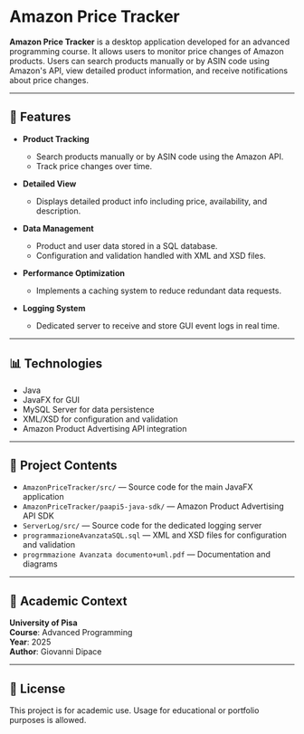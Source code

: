 # Amazon Price Tracker

**Amazon Price Tracker** is a desktop application developed for an advanced programming course. It allows users to monitor price changes of Amazon products. Users can search products manually or by ASIN code using Amazon's API, view detailed product information, and receive notifications about price changes.

---

## 📌 Features

- **Product Tracking**  
  - Search products manually or by ASIN code using the Amazon API.  
  - Track price changes over time.

- **Detailed View**  
  - Displays detailed product info including price, availability, and description.

- **Data Management**  
  - Product and user data stored in a SQL database.  
  - Configuration and validation handled with XML and XSD files.

- **Performance Optimization**  
  - Implements a caching system to reduce redundant data requests.

- **Logging System**  
  - Dedicated server to receive and store GUI event logs in real time.

---

## 📊 Technologies

- Java
- JavaFX for GUI
- MySQL Server for data persistence
- XML/XSD for configuration and validation
- Amazon Product Advertising API integration

---

## 📂 Project Contents

- `AmazonPriceTracker/src/` — Source code for the main JavaFX application  
- `AmazonPriceTracker/paapi5-java-sdk/` — Amazon Product Advertising API SDK  
- `ServerLog/src/` — Source code for the dedicated logging server  
- `programmazioneAvanzataSQL.sql` — XML and XSD files for configuration and validation
- `progrmmazione Avanzata documento+uml.pdf` — Documentation and diagrams

---

## 🏫 Academic Context

**University of Pisa**  
**Course**: Advanced Programming  
**Year**: 2025  
**Author**: Giovanni Dipace

---

## 📄 License

This project is for academic use. Usage for educational or portfolio purposes is allowed.
